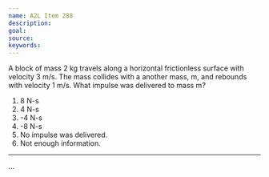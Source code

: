 ```yaml
---
name: A2L Item 288
description: 
goal: 
source: 
keywords: 
---
```


A block of mass 2 kg travels along a horizontal frictionless surface
with velocity 3 m/s. The mass collides with a another mass, m, and
rebounds with velocity 1 m/s. What impulse was delivered to mass m?

1. 8 N-s
2. 4 N-s
3. -4 N-s
4. -8 N-s
5. No impulse was delivered.
6. Not enough information.

<hr/>


...
